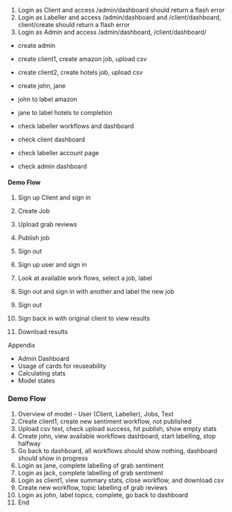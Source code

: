 

1. Login as Client and access /admin/dashboard should return a flash error
2. Login as Labeller and access /admin/dashboard and /client/dashboard, client/create should return a flash error
3. Login as Admin and access /admin/dashboard, /client/dashboard/

- create admin
- create client1, create amazon job, upload csv
- create client2, create hotels job, upload csv
- create john, jane
- john to label amazon
- jane to label hotels to completion

- check labeller workflows and dashboard
- check client dashboard
- check labeller account page
- check admin dashboard

#### Demo Flow
1. Sign up Client and sign in
2. Create Job
3. Upload grab reviews
4. Publish job
5. Sign out


1. Sign up user and sign in
2. Look at available work flows, select a job, label
3. Sign out and sign in with another and label the new job
4. Sign out

1. Sign back in with original client to view results
2. Download results

Appendix
- Admin Dashboard
- Usage of cards for reuseability
- Calculating stats
- Model states


### Demo Flow
1. Overview of model - User (Client, Labeller), Jobs, Text
2. Create client1, create new sentiment workflow, not published
3. Upload csv text, check upload success, hit publish, show empty stats
4. Create john, view available workflows dashboard, start labelling, stop halfway
5. Go back to dashboard, all workflows should show nothing, dashboard should show in progress
6. Login as jane, complete labelling of grab sentiment
7. Login as jack, complete labelling of grab sentiment
8. Login as client1, view summary stats, close workflow, and download csv
9. Create new workflow, topic labelling of grab reviews
10. Login as john, label topics, complete, go back to dashboard
11. End